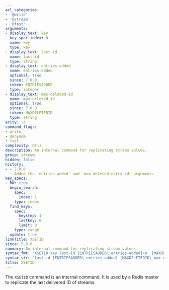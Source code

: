 ```yaml
---
acl_categories:
- '@write'
- '@stream'
- '@fast'
arguments:
- display_text: key
  key_spec_index: 0
  name: key
  type: key
- display_text: last-id
  name: last-id
  type: string
- display_text: entries-added
  name: entries-added
  optional: true
  since: 7.0.0
  token: ENTRIESADDED
  type: integer
- display_text: max-deleted-id
  name: max-deleted-id
  optional: true
  since: 7.0.0
  token: MAXDELETEDID
  type: string
arity: -3
command_flags:
- write
- denyoom
- fast
complexity: O(1)
description: An internal command for replicating stream values.
group: stream
hidden: false
history:
- - 7.0.0
  - Added the `entries_added` and `max_deleted_entry_id` arguments.
key_specs:
- RW: true
  begin_search:
    spec:
      index: 1
    type: index
  find_keys:
    spec:
      keystep: 1
      lastkey: 0
      limit: 0
    type: range
  update: true
linkTitle: XSETID
since: 5.0.0
summary: An internal command for replicating stream values.
syntax_fmt: "XSETID key last-id [ENTRIESADDED\_entries-added]\n  [MAXDELETEDID\_max-deleted-id]"
syntax_str: "last-id [ENTRIESADDED\_entries-added] [MAXDELETEDID\_max-deleted-id]"
title: XSETID
---
```

The `XSETID` command is an internal command.
It is used by a Redis master to replicate the last delivered ID of streams.